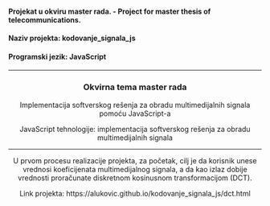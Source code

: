 #### Projekat u okviru master rada. -  Project for master thesis of telecommunications. 
#### Naziv projekta: kodovanje_signala_js
#### Programski jezik: JavaScript
---
### <p align="center"> Okvirna tema master rada  </p>
 <p align="center"> Implementacija softverskog rešenja za obradu multimedijalnih signala pomoću JavaScript-a </p>
 <p align="center"> JavaScript tehnologije: implementacija softverskog rešenja za obradu multimedijalnih signala </p>
 
 ---


 
 <p align="center">
 U prvom procesu realizacije projekta, za početak, 
 cilj je da korisnik unese vrednosi koeficijenata multimedijalnog signala, 
 a da kao izlaz dobije vrednosti proračunate diskretnom kosinusnom transformacijom (DCT). 
 </p>
<p align="center"> Link projekta: https://alukovic.github.io/kodovanje_signala_js/dct.html </p>
